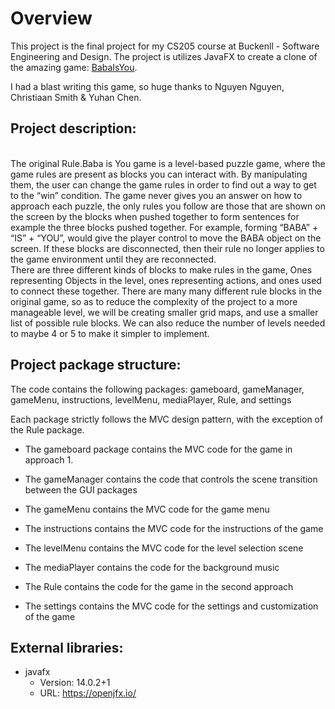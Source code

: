 # Overview

This project is the final project for my CS205 course at Buckenll - Software Engineering and Design. The project is utilizes JavaFX to create a clone of the amazing game: [BabaIsYou](https://store.steampowered.com/app/736260/Baba_Is_You/). 

I had a blast writing this game, so huge thanks to Nguyen Nguyen, Christiaan Smith & Yuhan Chen.

## Project description:
<br>The original Rule.Baba is You game is a level-based puzzle game, where the game rules are present as blocks you can interact with. By manipulating them, the user can change the game rules in order to find out a way to get to the “win” condition. The game never gives you an answer on how to approach each puzzle, the only rules you follow are those that are shown on the screen by the blocks when pushed together to form sentences for example the three blocks pushed together. For example, forming “BABA” + “IS” + “YOU”, would give the player control to move the BABA object on the screen. If these blocks are disconnected, then their rule no longer applies to the game environment until they are reconnected.
<br>There are three different kinds of blocks to make rules in the game, Ones representing Objects in the level, ones representing actions, and ones used to connect these together. There are many many different rule blocks in the original game, so as to reduce the complexity of the project to a more manageable level, we will be creating smaller grid maps, and use a smaller list of possible rule blocks. We can also reduce the number of levels needed to maybe 4 or 5 to make it simpler to implement.
## Project package structure:
The code contains the following packages: gameboard, gameManager, gameMenu, instructions, levelMenu, mediaPlayer, Rule, and settings

Each package strictly follows the MVC design pattern, with the exception of the Rule package.

- The gameboard package contains the MVC code for the game in approach 1.

- The gameManager contains the code that controls the scene transition between the GUI packages

- The gameMenu contains the MVC code for the game menu
- The instructions contains the MVC code for the instructions of the game
- The levelMenu contains the MVC code for the level selection scene
- The mediaPlayer contains the code for the background music
- The Rule contains the code for the game in the second approach
- The settings contains the MVC code for the settings and customization of the game

## External libraries:
- javafx
    - Version: 14.0.2+1
    - URL: https://openjfx.io/  


